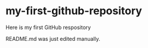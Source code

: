 # my-first-github-repository
Here is my first GitHub respository

README.md was just edited manually.
